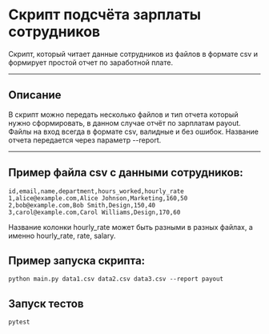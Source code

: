 # Скрипт подсчёта зарплаты сотрудников

Скрипт, который читает данные сотрудников из файлов в формате csv и формирует простой отчет по заработной плате.

---

## Описание

В скрипт можно передать несколько файлов и тип отчета который нужно сформировать, в данном случае отчёт по зарплатам payout. Файлы на вход всегда в формате csv, валидные и без ошибок. Название отчета передается через  параметр --report.

---

## Пример файла csv с данными сотрудников:

```
id,email,name,department,hours_worked,hourly_rate
1,alice@example.com,Alice Johnson,Marketing,160,50
2,bob@example.com,Bob Smith,Design,150,40
3,carol@example.com,Carol Williams,Design,170,60
```
Название колонки hourly_rate может быть разными в разных файлах, а именно hourly_rate, rate, salary.

## Пример запуска скрипта:

```
python main.py data1.csv data2.csv data3.csv --report payout
```

## Запуск тестов

```bash
pytest
```